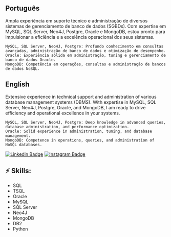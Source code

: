 <!-- You can create your own header images using Canva, it has a lot of templates. If you do, use the following link https://www.canva.com/join/celeriac-tread-jellyfish -->
## Português

Ampla experiência em suporte técnico e administração de diversos sistemas de gerenciamento de banco de dados (SGBDs). Com expertise em MySQL, SQL Server, Neo4J, Postgre, Oracle e MongoDB, estou pronto para impulsionar a eficiência e a excelência operacional dos seus sistemas.

    MySQL, SQL Server, Neo4J, Postgre: Profundo conhecimento em consultas avançadas, administração de banco de dados e otimização de desempenho.
    Oracle: Experiência sólida em administração, tuning e gerenciamento de banco de dados Oracle.
    MongoDB: Competência em operações, consultas e administração de bancos de dados NoSQL.
  
## English

Extensive experience in technical support and administration of various database management systems (DBMS). With expertise in MySQL, SQL Server, Neo4J, Postgre, Oracle, and MongoDB, I am ready to drive efficiency and operational excellence in your systems.

    MySQL, SQL Server, Neo4J, Postgre: Deep knowledge in advanced queries, database administration, and performance optimization.
    Oracle: Solid experience in administration, tuning, and database management.
    MongoDB: Competence in operations, queries, and administration of NoSQL databases.

[![Linkedin Badge](https://img.shields.io/badge/-LinkedIn-blue?style=flat-square&logo=Linkedin&logoColor=white&link=https://www.linkedin.com/in/jayrajroshan/)](https://www.linkedin.com/in/yan-furlan-455ab820b/)
[![Instagram Badge](https://img.shields.io/badge/-Instagram-e4405f?style=flat-square&logo=Instagram&logoColor=white&link=https://www.instagram.com/roshanjayraj/)](https://www.instagram.com/yanfurlan/)

## ⚡ Skills:
- SQL
- TSQL
- Oracle
- MySQL
- SQL Server
- Neo4J
- MongoDB
- DB2
- Python
